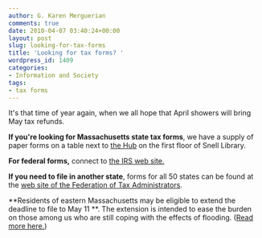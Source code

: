 ```yaml
---
author: G. Karen Merguerian
comments: true
date: 2010-04-07 03:40:24+00:00
layout: post
slug: looking-for-tax-forms
title: 'Looking for tax forms? '
wordpress_id: 1409
categories:
- Information and Society
tags:
- tax forms
---
```


It's that time of year again, when we all hope that April showers will bring May tax refunds.

**If you're looking for Massachusetts state tax forms**, we have a supply of paper forms on a table next to [the Hub](http://www.lib.neu.edu/snippets/?p=815) on the first floor of Snell Library.



**For federal forms,** connect to [the IRS web site.](http://www.irs.treas.gov/formspubs/index.html)

**If you need to file in another state**, forms for all 50 states can be found at the [web site of the Federation of Tax Administrators](http://www.taxadmin.org/fta/link/forms.html).

**Residents of eastern Massachusetts may be eligible to extend the deadline to file to May 11 **.  The extension is intended to ease the burden on those among us who are still coping with the effects of flooding.  ([Read more here.](http://www.mass.gov/?pageID=dorterminal&L=5&L0=Home&L1=Tax+Professionals&L2=News+and+Reports&L3=DOR+Press+Releases&L4=2010+Press+Releases&sid=Ador&b=terminalcontent&f=dor_news_pressreleases_2010_filing_deadline_extended&csid=Ador))
